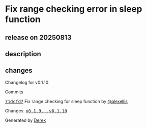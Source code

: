 # Fix range checking error in sleep function

## release on 20250813
## description
## changes
Changelog for v0.1.10:

Commits  

<a class="commit-link" data-hovercard-type="commit" data-hovercard-url="https://github.com/openfaas/store-functions/commit/71dcfd7270ac4a47d5b54c05affc63e613277c84/hovercard" href="https://github.com/openfaas/store-functions/commit/71dcfd7270ac4a47d5b54c05affc63e613277c84"><tt>71dcfd7</tt></a> Fix range checking for sleep function by <a class="user-mention notranslate" data-hovercard-type="user" data-hovercard-url="/users/alexellis/hovercard" data-octo-click="hovercard-link-click" data-octo-dimensions="link_type:self" href="https://github.com/alexellis">@alexellis</a>

Changes: <a class="commit-link" href="https://github.com/openfaas/store-functions/compare/v0.1.9...v0.1.10"><tt>v0.1.9...v0.1.10</tt></a>

Generated by <a href="https://github.com/alexellis/derek/">Derek</a>

